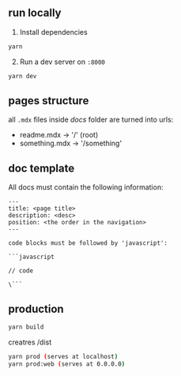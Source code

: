 ## run locally

1. Install dependencies

```sh
yarn
```

2. Run a dev server on `:8000`

```sh
yarn dev
```

## pages structure

all `.mdx` files inside _docs_ folder are turned into urls:

* readme.mdx -> '/' (root)
* something.mdx -> '/something'

## doc template

All docs must contain the following information:

```
---
title: <page title>
description: <desc>
position: <the order in the navigation>
---

code blocks must be followed by 'javascript':

```javascript

// code

\```
```

## production

```sh
yarn build
```

creatres /dist

```sh
yarn prod (serves at localhost)
yarn prod:web (serves at 0.0.0.0)
```
